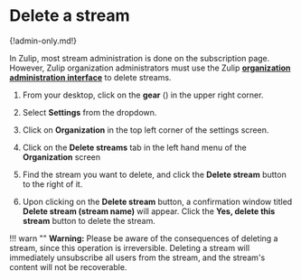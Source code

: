 # Delete a stream

{!admin-only.md!}

In Zulip, most stream administration is done on the subscription page.
However, Zulip organization administrators must use the Zulip
**[organization administration interface](/help/change-your-organization-settings)**
to delete streams.

1. From your desktop, click on the **gear**
   (<i class="icon-vector-cog"></i>) in the upper right corner.

1. Select **Settings** from the dropdown.

1. Click on **Organization** in the top left corner of the settings screen.

1. Click on the **Delete streams** tab in the left hand menu of the
**Organization** screen

1. Find the stream you want to delete, and click the **Delete stream** button to
the right of it.

1. Upon clicking on the **Delete stream** button, a confirmation window titled
**Delete stream (stream name)** will appear. Click the **Yes, delete this stream**
button to delete the stream.

!!! warn ""
    **Warning:** Please be aware of the consequences of deleting a stream,
    since this operation is irreversible. Deleting a stream will immediately
    unsubscribe all users from the stream, and the stream's content will not be
    recoverable.
